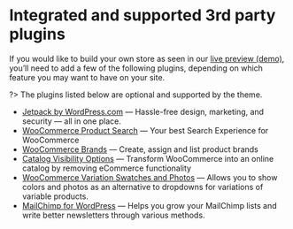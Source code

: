 # Integrated and supported 3rd party plugins

If you would like to build your own store as seen in our [live preview (demo)](https://www.conj.ws/electronic-store), you’ll need to add a few of the following plugins, depending on which feature you may want to have on your site. 

?> The plugins listed below are optional and supported by the theme.

* [Jetpack by WordPress.com](https://wordpress.org/plugins/jetpack) — Hassle-free design, marketing, and security — all in one place.
* [WooCommerce Product Search](https://woocommerce.com/products/woocommerce-product-search) — Your best Search Experience for WooCommerce
* [WooCommerce Brands](https://woocommerce.com/products/brands) — Create, assign and list product brands
* [Catalog Visibility Options](https://woocommerce.com/products/catalog-visibility-options) — Transform WooCommerce into an online catalog by removing eCommerce functionality
* [WooCommerce Variation Swatches and Photos](https://docs.woocommerce.com/document/woocommerce-color-and-image-swatches) — 
Allows you to show colors and photos as an alternative to dropdowns for variations of variable products.
* [MailChimp for WordPress](https://wordpress.org/plugins/mailchimp-for-wp) — Helps you grow your MailChimp lists and write better newsletters through various methods.
